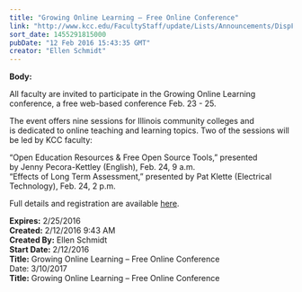 ```yaml
---
title: "​Growing Online Learning – Free Online Conference"
link: "http://www.kcc.edu/FacultyStaff/update/Lists/Announcements/DispForm.aspx?ID=2164"
sort_date: 1455291815000
pubDate: "12 Feb 2016 15:43:35 GMT"
creator: "Ellen Schmidt"
---
```


<div><b>Body:</b> <div class="ExternalClass161FC17D9C8349BEA84D89371380D4BA"><p>All faculty are invited to participate in the Growing Online Learning conference, a free web-based conference Feb. 23 - 25.</p>
<p>The event offers nine sessions for Illinois community colleges and is dedicated to online teaching and learning topics. Two of the sessions will be led by KCC faculty:</p>
<p>“Open Education Resources &amp; Free Open Source Tools,” presented by Jenny Pecora-Kettley (English), Feb. 24, 9 a.m.<br />“Effects of Long Term Assessment,” presented by Pat Klette (Electrical Technology), Feb. 24, 2 p.m.</p>
<p>Full details and registration are available <a href="http://ilcco.net/ILCCO/?p=edu&amp;a=events&amp;id=gol">here</a>.</p></div></div>
<div><b>Expires:</b> 2/25/2016</div>
<div><b>Created:</b> 2/12/2016 9:43 AM</div>
<div><b>Created By:</b> Ellen Schmidt</div>
<div><b>Start Date:</b> 2/12/2016</div>
<div><b>Title:</b> ​Growing Online Learning – Free Online Conference</div>
 Date:</b> 3/10/2017</div>
<div><b>Title:</b> ​Growing Online Learning – Free Online Conference</div>
